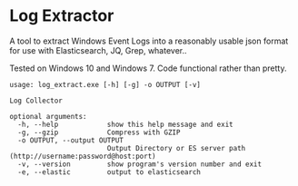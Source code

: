# Log Extractor

A tool to extract Windows Event Logs into a reasonably usable json format for use with Elasticsearch, JQ, Grep, whatever..

Tested on Windows 10 and Windows 7. Code functional rather than pretty.

```
usage: log_extract.exe [-h] [-g] -o OUTPUT [-v]

Log Collector

optional arguments:
  -h, --help            show this help message and exit
  -g, --gzip            Compress with GZIP
  -o OUTPUT, --output OUTPUT
                        Output Directory or ES server path (http://username:password@host:port)
  -v, --version         show program's version number and exit
  -e, --elastic         output to elasticsearch
  ```
  
